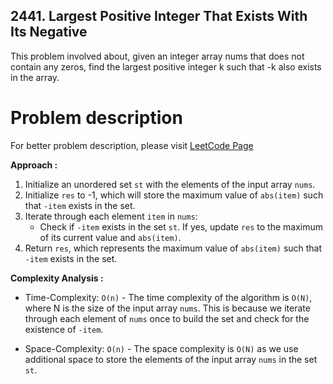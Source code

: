 ## 2441. Largest Positive Integer That Exists With Its Negative
This problem involved about, given an integer array nums that does not contain any zeros, find the largest positive integer k such that -k also exists in the array.

# Problem description

For better problem description, please visit [LeetCode Page](https://leetcode.com/problems/largest-positive-integer-that-exists-with-its-negative/description)

**Approach :**<br/>

1. Initialize an unordered set `st` with the elements of the input array `nums`.
2. Initialize `res` to -1, which will store the maximum value of `abs(item)` such that `-item` exists in the set.
3. Iterate through each element `item` in `nums`:
   - Check if `-item` exists in the set `st`. If yes, update `res` to the maximum of its current value and `abs(item)`.
4. Return `res`, which represents the maximum value of `abs(item)` such that `-item` exists in the set.

**Complexity Analysis :**<br/>

- Time-Complexity: `O(n)` -  The time complexity of the algorithm is `O(N)`, where N is the size of the input array `nums`. This is because we iterate through each element of `nums` once to build the set and check for the existence of `-item`.

- Space-Complexity: `O(n)` -  The space complexity is `O(N)` as we use additional space to store the elements of the input array `nums` in the set `st`.

